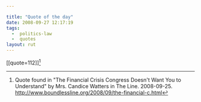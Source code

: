 ```yaml
---

title: "Quote of the day"
date: 2008-09-27 12:17:19
tags:
  -  politics-law
  -  quotes
layout: rut
---
```


[[quote=112]][^20080927-1]

[^20080927-1]: Quote found in "The Financial Crisis Congress Doesn't Want You to Understand" by Mrs. Candice Watters in The Line.  2008-09-25. <http://www.boundlessline.org/2008/09/the-financial-c.html>

